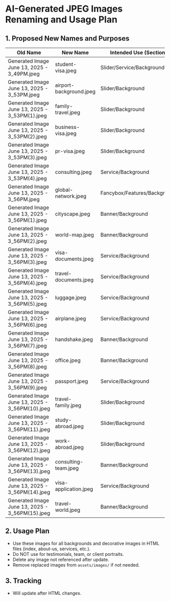 # AI-Generated JPEG Images Renaming and Usage Plan

## 1. Proposed New Names and Purposes

| Old Name                                      | New Name                | Intended Use (Section)                |
|-----------------------------------------------|-------------------------|---------------------------------------|
| Generated Image June 13, 2025 - 3_49PM.jpeg   | student-visa.jpeg       | Slider/Service/Background             |
| Generated Image June 13, 2025 - 3_53PM.jpeg   | airport-background.jpeg | Slider/Background                     |
| Generated Image June 13, 2025 - 3_53PM(1).jpeg| family-travel.jpeg      | Slider/Background                     |
| Generated Image June 13, 2025 - 3_53PM(2).jpeg| business-visa.jpeg      | Slider/Background                     |
| Generated Image June 13, 2025 - 3_53PM(3).jpeg| pr-visa.jpeg            | Slider/Background                     |
| Generated Image June 13, 2025 - 3_53PM(4).jpeg| consulting.jpeg         | Service/Background                    |
| Generated Image June 13, 2025 - 3_56PM.jpeg   | global-network.jpeg     | Fancybox/Features/Background          |
| Generated Image June 13, 2025 - 3_56PM(1).jpeg| cityscape.jpeg          | Banner/Background                     |
| Generated Image June 13, 2025 - 3_56PM(2).jpeg| world-map.jpeg          | Banner/Background                     |
| Generated Image June 13, 2025 - 3_56PM(3).jpeg| visa-documents.jpeg     | Service/Background                    |
| Generated Image June 13, 2025 - 3_56PM(4).jpeg| travel-documents.jpeg   | Service/Background                    |
| Generated Image June 13, 2025 - 3_56PM(5).jpeg| luggage.jpeg            | Service/Background                    |
| Generated Image June 13, 2025 - 3_56PM(6).jpeg| airplane.jpeg           | Service/Background                    |
| Generated Image June 13, 2025 - 3_56PM(7).jpeg| handshake.jpeg          | Banner/Background                     |
| Generated Image June 13, 2025 - 3_56PM(8).jpeg| office.jpeg             | Banner/Background                     |
| Generated Image June 13, 2025 - 3_56PM(9).jpeg| passport.jpeg           | Service/Background                    |
| Generated Image June 13, 2025 - 3_56PM(10).jpeg| travel-family.jpeg     | Slider/Background                     |
| Generated Image June 13, 2025 - 3_56PM(11).jpeg| study-abroad.jpeg      | Slider/Background                     |
| Generated Image June 13, 2025 - 3_56PM(12).jpeg| work-abroad.jpeg       | Slider/Background                     |
| Generated Image June 13, 2025 - 3_56PM(13).jpeg| consulting-team.jpeg   | Banner/Background                     |
| Generated Image June 13, 2025 - 3_56PM(14).jpeg| visa-application.jpeg  | Service/Background                    |
| Generated Image June 13, 2025 - 3_56PM(15).jpeg| travel-world.jpeg      | Banner/Background                     |

## 2. Usage Plan
- Use these images for all backgrounds and decorative images in HTML files (index, about-us, services, etc.).
- Do NOT use for testimonials, team, or client portraits.
- Delete any image not referenced after update.
- Remove replaced images from `assets/images/` if not needed.

## 3. Tracking
- Will update after HTML changes.
